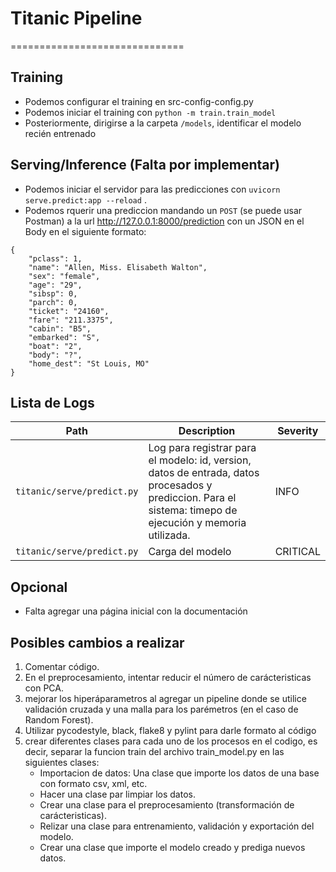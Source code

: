# Titanic Pipeline
==============================

## Training
* Podemos configurar el training en src-config-config.py
* Podemos iniciar el training con `python -m train.train_model`
* Posteriormente, dirigirse a la carpeta `/models`, identificar el modelo recién entrenado

## Serving/Inference (Falta por implementar)
* Podemos iniciar el servidor para las predicciones con `uvicorn serve.predict:app --reload` .
* Podemos rquerir una prediccion mandando un `POST` (se puede usar Postman) a la url http://127.0.0.1:8000/prediction con un JSON en el Body en el siguiente formato:
```
{
    "pclass": 1,
    "name": "Allen, Miss. Elisabeth Walton",
    "sex": "female",
    "age": "29",
    "sibsp": 0,
    "parch": 0,
    "ticket": "24160",
    "fare": "211.3375",
    "cabin": "B5",
    "embarked": "S",
    "boat": "2",
    "body": "?",
    "home_dest": "St Louis, MO"
}
```
## Lista de Logs
| Path          | Description   | Severity   |
| ------------- | ------------- | ------------- |
| `titanic/serve/predict.py`  | Log para registrar para el modelo: id, version, datos de entrada, datos procesados y prediccion. Para el sistema: timepo de ejecución y memoria utilizada. | INFO |
| `titanic/serve/predict.py`  | Carga del modelo | CRITICAL |


## Opcional
* Falta agregar una página inicial con la documentación


## Posibles cambios a realizar 
1. Comentar código.
2. En el preprocesamiento, intentar reducir el número de carácteristicas con PCA.
3. mejorar los hiperáparametros al agregar un pipeline donde se utilice validación cruzada y una malla para los parémetros (en el caso de Random Forest).
4. Utilizar pycodestyle, black, flake8 y pylint para darle formato al código
5. crear diferentes clases para cada uno de los procesos en el codigo, es decir, separar la funcion train del archivo train_model.py en las siguientes clases:
    - Importacion de datos: Una clase que importe los datos de una base con formato csv, xml,  etc.
    - Hacer una clase par limpiar los datos.
	- Crear una clase para el preprocesamiento (transformación de carácteristicas).
	- Relizar una clase para entrenamiento, validación y exportación del modelo.
	- Crear una clase que importe el modelo creado y prediga nuevos datos.